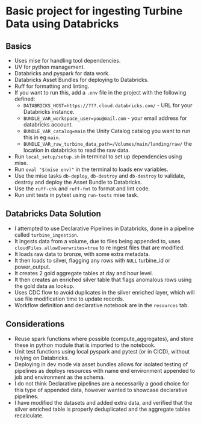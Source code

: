 # Basic project for ingesting Turbine Data using Databricks

## Basics

- Uses mise for handling tool dependencies.
- UV for python management.
- Databricks and pyspark for data work.
- Databricks Asset Bundles for deploying to Databricks.
- Ruff for formatting and linting.
- If you want to run this, add a `.env` file in the project with the following defined: 
    - `DATABRICKS_HOST=https://???.cloud.databricks.com/` - URL for your Databricks instance.
    - `BUNDLE_VAR_workspace_user=you@mail.com` - your email address for databricks account.
    - `BUNDLE_VAR_catalog=main` the Unity Catalog catalog you want to run this in eg `main`.
    - `BUNDLE_VAR_raw_turbine_data_path=/Volumes/main/landing/raw/` the location in databricks to read the raw data.
- Run `local_setup/setup.sh` in terminal to set up dependencies using mise.
- Run `eval "$(mise env)"` in the terminal to loads env variables.
- Use the mise tasks `db-deploy`, `db-destroy` and `db-destroy` to validate, destroy and deploy the Asset Bundle to Databricks.
- Use the `ruff-chk` and `ruff-fmt` to format and lint code.
- Run unit tests in pytest using `run-tests` mise task. 

## Databricks Data Solution

- I attempted to use Declarative Pipelines in Databricks, done in a pipeline called `turbine_ingestion`.
- It ingests data from a volume, due to files being appended to, uses `cloudFiles.allowOverwrites=true` to re ingest files that are modified.
- It loads raw data to bronze, with some extra metadata.
- It then loads to silver, flagging any rows with `NULL` turbine_id or power_output.
- It creates 2 gold aggregate tables at day and hour level.
- It then creates an enriched silver table that flags anomalous rows using the gold data as lookup.
- Uses CDC flow to avoid duplicates in the silver enriched layer, which will use file modification time to update records.
- Workflow definition and declarative notebook are in the `resources` tab.

## Considerations

- Reuse spark functions where possible (compute_aggregates), and store these in python module that is imported to the notebook.
- Unit test functions using local pyspark and pytest (or in CICD), without relying on Databricks.
- Deploying in dev mode via asset bundles allows for isolated testing of pipelines as deploys resources with name end environment appended to job and environment as the schema.
- I do not think Declarative pipelines are a necessarily a good choice for this type of appended data, however wanted to showcase declarative pipelines.
- I have modified the datasets and added extra data, and verified that the silver enriched table is properly deduplicated and the aggregate tables recalculate.

